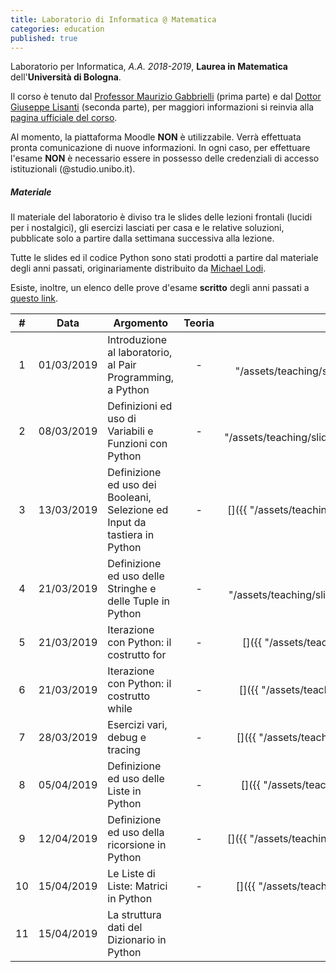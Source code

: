 ```yaml
---
title: Laboratorio di Informatica @ Matematica
categories: education
published: true
---
```


Laboratorio per Informatica, _A.A. 2018-2019_, **Laurea in Matematica**
dell'**Università di Bologna**.

Il corso è tenuto dal [Professor Maurizio
Gabbrielli](http://cs.unibo.it/~gabbri) (prima parte) e dal [Dottor Giuseppe
Lisanti](https://www.unibo.it/sitoweb/giuseppe.lisanti) (seconda parte), per
maggiori informazioni si reinvia alla [pagina ufficiale del
corso](https://www.unibo.it/it/didattica/insegnamenti/insegnamento/2018/323868).

<!-- ##### Form di registrazione al corso

A questa pagina potete accedere alla piattaforma di e-learning creata per il corso:
[Moodle](https://moodle.dm.unibo.it) [<https://moodle.dm.unibo.it>].
Su questa piattaform web:
1. viene gestita la distribuzione degli esercizi;
2. si svolge l'esame di laboratorio.

Per poter accedere non bastano le credenziali di ateneo, ma è necessario creare
un utente apposito. -->

<div class="alert alert-danger" role="alert">
  Al momento, la piattaforma Moodle <strong>NON</strong> è utilizzabile.
  Verrà effettuata pronta comunicazione di nuove informazioni.
  In ogni caso, per effettuare l'esame <strong>NON</strong> è necessario essere
  in possesso delle credenziali di accesso istituzionali (@studio.unibo.it).
</div>

##### Materiale

Il materiale del laboratorio è diviso tra le slides delle lezioni frontali
(lucidi per i nostalgici), gli esercizi lasciati per casa e le relative
soluzioni, pubblicate solo a partire dalla settimana successiva alla lezione.

Tutte le slides ed il codice Python sono stati prodotti a partire dal materiale
degli anni passati, originariamente distribuito da [Michael
Lodi](https://www.unibo.it/sitoweb/michael.lodi/).

Esiste, inoltre, un elenco delle prove d'esame **scritto** degli anni passati a
[questo link](http://www.cs.unibo.it/~martini/MATH/esami/).

|  #  |    Data    | Argomento                                                                 |                                                      Teoria | Lab                                                       |                                                      Esercizi                                                      |                                                Soluzioni                                                 |
| :-: | :--------: | ------------------------------------------------------------------------- | :---------------------------------------------------------------------------------------------------------------: | :----------------------------------------------------------------------------------------------------------------: | :------------------------------------------------------------------------------------------------------: | :--:|
|  1  | 01/03/2019 | Introduzione al laboratorio, al Pair Programming, a Python    | -             |      [<i class="fas fa-file-pdf" title="PDF"></i>]({{ "/assets/teaching/slides/python/001_Introduzioni.pdf"       |                                             prepend: site.baseurl }})                                              | [<i class="fas fa-file-archive" title="ZIP"></i>]({{ "/assets/teaching/esercizi/python/001_Esercizi.zip" | prepend: site.baseurl }}) | - |
|  2  | 08/03/2019 | Definizioni ed uso di Variabili e Funzioni con Python              | -        |    [<i class="fas fa-file-pdf" title="PDF"></i>]({{ "/assets/teaching/slides/python/002_Definizioni_Base.pdf"     |                                             prepend: site.baseurl }})                                              | [<i class="fas fa-file-archive" title="ZIP"></i>]({{ "/assets/teaching/esercizi/python/002_Esercizi.zip" | prepend: site.baseurl }}) | [<i class="fas fa-file-archive" title="ZIP"></i>]({{ "/assets/teaching/esercizi/python/soluzioni/002_Soluzioni.zip" | prepend: site.baseurl }}) |
|  3  | 13/03/2019 | Definizione ed uso dei Booleani, Selezione ed Input da tastiera in Python | - |       [<i class="fas fa-file-pdf" title="PDF"></i>]({{ "/assets/teaching/slides/python/003_Condizioni.pdf"        |                                             prepend: site.baseurl }})                                              | [<i class="fas fa-file-archive" title="ZIP"></i>]({{ "/assets/teaching/esercizi/python/003_Esercizi.zip" | prepend: site.baseurl }}) | [<i class="fas fa-file-archive" title="ZIP"></i>]({{ "/assets/teaching/esercizi/python/soluzioni/003_Soluzioni.zip" | prepend: site.baseurl }}) |
|  4  | 21/03/2019 | Definizione ed uso delle Stringhe e delle Tuple in Python      | -            |     [<i class="fas fa-file-pdf" title="PDF"></i>]({{ "/assets/teaching/slides/python/004_Stringhe_Tuple.pdf"      |                                             prepend: site.baseurl }})                                              | [<i class="fas fa-file-archive" title="ZIP"></i>]({{ "/assets/teaching/esercizi/python/004_Esercizi.zip" | prepend: site.baseurl }}) | [<i class="fas fa-file-archive" title="ZIP"></i>]({{ "/assets/teaching/esercizi/python/soluzioni/004_Soluzioni.zip" | prepend: site.baseurl }}) |
|  5  | 21/03/2019 | Iterazione con Python: il costrutto for                       | -             |          [<i class="fas fa-file-pdf" title="PDF"></i>]({{ "/assets/teaching/slides/python/005_Cicli.pdf"          |                                             prepend: site.baseurl }})                                              | [<i class="fas fa-file-archive" title="ZIP"></i>]({{ "/assets/teaching/esercizi/python/005_Esercizi.zip" | prepend: site.baseurl }}) | [<i class="fas fa-file-archive" title="ZIP"></i>]({{ "/assets/teaching/esercizi/python/soluzioni/005_Soluzioni.zip" | prepend: site.baseurl }}) |
|  6  | 21/03/2019 | Iterazione con Python: il costrutto while                    | -              |          [<i class="fas fa-file-pdf" title="PDF"></i>]({{ "/assets/teaching/slides/python/006_While.pdf"          |                                             prepend: site.baseurl }})                                              | [<i class="fas fa-file-archive" title="ZIP"></i>]({{ "/assets/teaching/esercizi/python/006_Esercizi.zip" | prepend: site.baseurl }}) | [<i class="fas fa-file-archive" title="ZIP"></i>]({{ "/assets/teaching/esercizi/python/soluzioni/006_Soluzioni.zip" | prepend: site.baseurl }}) |
|  7  | 28/03/2019 | Esercizi vari, debug e tracing                               | -              |          [<i class="fas fa-file-pdf" title="PDF"></i>]({{ "/assets/teaching/slides/python/007_Debug.pdf"          |                                             prepend: site.baseurl }})                                              | [<i class="fas fa-file-archive" title="ZIP"></i>]({{ "/assets/teaching/esercizi/python/007_Esercizi.zip" | prepend: site.baseurl }}) | [<i class="fas fa-file-archive" title="ZIP"></i>]({{ "/assets/teaching/esercizi/python/soluzioni/007_Soluzioni.zip" | prepend: site.baseurl }}) |
|  8  | 05/04/2019 | Definizione ed uso delle Liste in Python                    | -               |          [<i class="fas fa-file-pdf" title="PDF"></i>]({{ "/assets/teaching/slides/python/008_Liste.pdf"          |                                             prepend: site.baseurl }})                                              | [<i class="fas fa-file-archive" title="ZIP"></i>]({{ "/assets/teaching/esercizi/python/008_Esercizi.zip" | prepend: site.baseurl }}) | [<i class="fas fa-file-archive" title="ZIP"></i>]({{ "/assets/teaching/esercizi/python/soluzioni/008_Soluzioni.zip" | prepend: site.baseurl }}) |
|  9  | 12/04/2019 | Definizione ed uso della ricorsione in Python               | -               |       [<i class="fas fa-file-pdf" title="PDF"></i>]({{ "/assets/teaching/slides/python/009_Ricorsione.pdf"        |                                             prepend: site.baseurl }})                                              | [<i class="fas fa-file-archive" title="ZIP"></i>]({{ "/assets/teaching/esercizi/python/009_Esercizi.zip" | prepend: site.baseurl }}) | [<i class="fas fa-file-archive" title="ZIP"></i>]({{ "/assets/teaching/esercizi/python/soluzioni/009_Soluzioni.zip" | prepend: site.baseurl }}) |
| 10  | 15/04/2019 | Le Liste di Liste: Matrici in Python                        | -               |         [<i class="fas fa-file-pdf" title="PDF"></i>]({{ "/assets/teaching/slides/python/010_Matrici.pdf"         |                                             prepend: site.baseurl }})                                              | [<i class="fas fa-file-archive" title="ZIP"></i>]({{ "/assets/teaching/esercizi/python/010_Esercizi.zip" | prepend: site.baseurl }}) | [<i class="fas fa-file-archive" title="ZIP"></i>]({{ "/assets/teaching/esercizi/python/soluzioni/010_Soluzioni.zip" | prepend: site.baseurl }}) |
| 11  | 15/04/2019 | La struttura dati del Dizionario in Python           | [<i class="fas fa-file-pdf" title="PDF"></i>](https://drive.google.com/open?id=1lt2F0-ztMxLPxUiZcqdcZ6KKIQtdue9y)       |      [<i class="fas fa-file-pdf" title="PDF"></i>](https://www.dropbox.com/s/l9euij57ka25rfj/Lab11.pdf?dl=0)      | [<i class="fas fa-file-archive" title="ZIP"></i>](https://www.dropbox.com/s/7iu73yuqg16e44f/011_Esercizi.zip?dl=0) |                                                    -                                                     |
